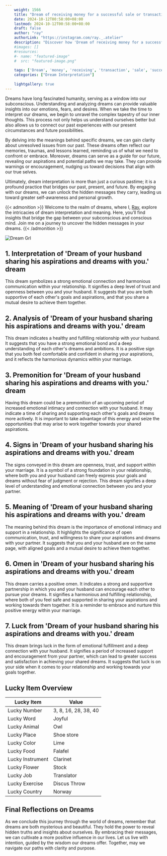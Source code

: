 ```yaml
---
    weight: 1566
    title: "Dream of receiving money for a successful sale or transaction."  # Assuming 'title' column exists
    date: 2024-10-12T00:58:00+08:00
    lastmod: 2024-10-12T00:58:00+08:00
    draft: false
    author: "ray"
    authorLink: "https://instagram.com/ray._.atelier"
    description: "Discover how 'Dream of receiving money for a successful sale or transaction.' can interpret your future and uncover its significant meanings in your life."
    #images: []
    #resources:
    #- name: "featured-image"
    #  src: "featured-image.png"
    
    tags: ['Dream', 'money', 'receiving', 'transaction', 'sale', 'successful']
    categories: ["Dream Interpretation"]
    
    lightgallery: true
---
```

    
Dreams have long fascinated humanity, serving as a window into our subconscious. Understanding and analyzing dreams can provide valuable insights into our emotions, fears, and desires. When we take the time to interpret our dreams, we begin to unravel the complex tapestry of our inner thoughts. This process not only helps us understand ourselves better but also allows us to connect our past experiences with our present circumstances and future possibilities.

By delving into the meanings behind specific dreams, we can gain clarity about unresolved issues from our past. These dreams often reflect our memories, traumas, and lessons learned, reminding us of what we need to confront or embrace. Moreover, dreams can serve as a guide for our future, revealing our aspirations and potential paths we may take. They can provide warnings or encouragement, nudging us toward decisions that align with our true selves.

Ultimately, dream interpretation is more than just a curious pastime; it is a profound practice that bridges our past, present, and future. By engaging with our dreams, we can unlock the hidden messages they carry, leading us toward greater self-awareness and personal growth.

{{< admonition >}}
Welcome to the realm of dreams, where I, [Ray](https://instagram.com/ray._.atelier), explore the intricacies of dream interpretation and meaning. Here, you’ll find insights that bridge the gap between your subconscious and conscious mind. Join me on a journey to uncover the hidden messages in your dreams.
{{< /admonition >}}

![Dream Grl](https://cdn.pixabay.com/photo/2017/11/02/03/35/gothic-2910057_1280.jpg "Dream Grl")

## 1. Interpretation of 'Dream of your husband sharing his aspirations and dreams with you.' dream
 This dream symbolizes a strong emotional connection and harmonious communication within your relationship. It signifies a deep level of trust and openness between you and your husband. It suggests that you are both supportive of each other's goals and aspirations, and that you share a mutual desire to achieve them together.

## 2. Analysis of 'Dream of your husband sharing his aspirations and dreams with you.' dream
 This dream indicates a healthy and fulfilling relationship with your husband. It suggests that you have a strong emotional bond and a deep understanding of each other's dreams and ambitions. It is a positive sign that you both feel comfortable and confident in sharing your aspirations, and it reflects the harmonious dynamics within your marriage.

## 3. Premonition for 'Dream of your husband sharing his aspirations and dreams with you.' dream
 Having this dream could be a premonition of an upcoming period of increased emotional intimacy and connection with your husband. It may indicate a time of sharing and supporting each other's goals and dreams more actively. It is important to take advantage of this energy and seize the opportunities that may arise to work together towards your shared aspirations.

## 4. Signs in 'Dream of your husband sharing his aspirations and dreams with you.' dream
 The signs conveyed in this dream are openness, trust, and support within your marriage. It is a symbol of a strong foundation in your relationship, where both you and your husband can freely express your goals and dreams without fear of judgment or rejection. This dream signifies a deep level of understanding and emotional connection between you and your partner.

## 5. Meaning of 'Dream of your husband sharing his aspirations and dreams with you.' dream
 The meaning behind this dream is the importance of emotional intimacy and support in a relationship. It highlights the significance of open communication, trust, and willingness to share your aspirations and dreams with your partner. It suggests that you and your husband are on the same page, with aligned goals and a mutual desire to achieve them together.

## 6. Omen in 'Dream of your husband sharing his aspirations and dreams with you.' dream
 This dream carries a positive omen. It indicates a strong and supportive partnership in which you and your husband can encourage each other to pursue your dreams. It signifies a harmonious and fulfilling relationship, where both of you feel safe and supported in sharing your aspirations and working towards them together. It is a reminder to embrace and nurture this positive energy within your marriage.

## 7. Luck from 'Dream of your husband sharing his aspirations and dreams with you.' dream
 This dream brings luck in the form of emotional fulfillment and a deep connection with your husband. It signifies a period of increased support and encouragement from your partner, which can lead to greater success and satisfaction in achieving your shared dreams. It suggests that luck is on your side when it comes to your relationship and working towards your goals together.

## Lucky Item Overview
| Lucky Item          | Value              |
|---------------|--------------------|
| Lucky Number        | 3, 8, 16, 28, 38, 40  |
| Lucky Word          | Joyful |
| Lucky Animal        | Owl |
| Lucky Place         | Shoe store     |
| Lucky Color         | Lime     |
| Lucky Food          | Falafel      |
| Lucky Instrument    | Clarinet |
| Lucky Flower        | Stock    |
| Lucky Job           | Translator       |
| Lucky Exercise      | Discus Throw  |
| Lucky Country       | Norway    |


##  Final Reflections on Dreams

As we conclude this journey through the world of dreams, remember that dreams are both mysterious and beautiful. They hold the power to reveal hidden truths and insights about ourselves. By embracing their messages, we can cultivate a more positive influence in our lives. Let us live with intention, guided by the wisdom our dreams offer. Together, may we navigate our paths with clarity and purpose.
